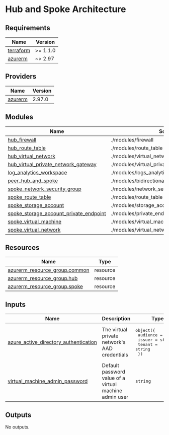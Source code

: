 <!-- BEGIN_TF_DOCS -->
# Hub and Spoke Architecture

## Requirements

| Name | Version |
|------|---------|
| <a name="requirement_terraform"></a> [terraform](#requirement\_terraform) | >= 1.1.0 |
| <a name="requirement_azurerm"></a> [azurerm](#requirement\_azurerm) | ~> 2.97 |

## Providers

| Name | Version |
|------|---------|
| <a name="provider_azurerm"></a> [azurerm](#provider\_azurerm) | 2.97.0 |

## Modules

| Name | Source | Version |
|------|--------|---------|
| <a name="module_hub_firewall"></a> [hub\_firewall](#module\_hub\_firewall) | ./modules/firewall | n/a |
| <a name="module_hub_route_table"></a> [hub\_route\_table](#module\_hub\_route\_table) | ./modules/route_table | n/a |
| <a name="module_hub_virtual_network"></a> [hub\_virtual\_network](#module\_hub\_virtual\_network) | ./modules/virtual_network | n/a |
| <a name="module_hub_virtual_private_network_gateway"></a> [hub\_virtual\_private\_network\_gateway](#module\_hub\_virtual\_private\_network\_gateway) | ./modules/virtual_private_network_gateway | n/a |
| <a name="module_log_analytics_workspace"></a> [log\_analytics\_workspace](#module\_log\_analytics\_workspace) | ./modules/logs_analytics_workspace | n/a |
| <a name="module_peer_hub_and_spoke"></a> [peer\_hub\_and\_spoke](#module\_peer\_hub\_and\_spoke) | ./modules/bidirectional_virtual_network_peering | n/a |
| <a name="module_spoke_network_security_group"></a> [spoke\_network\_security\_group](#module\_spoke\_network\_security\_group) | ./modules/network_security_group | n/a |
| <a name="module_spoke_route_table"></a> [spoke\_route\_table](#module\_spoke\_route\_table) | ./modules/route_table | n/a |
| <a name="module_spoke_storage_account"></a> [spoke\_storage\_account](#module\_spoke\_storage\_account) | ./modules/storage_account | n/a |
| <a name="module_spoke_storage_account_private_endpoint"></a> [spoke\_storage\_account\_private\_endpoint](#module\_spoke\_storage\_account\_private\_endpoint) | ./modules/private_endpoint | n/a |
| <a name="module_spoke_virtual_machine"></a> [spoke\_virtual\_machine](#module\_spoke\_virtual\_machine) | ./modules/virtual_machine | n/a |
| <a name="module_spoke_virtual_network"></a> [spoke\_virtual\_network](#module\_spoke\_virtual\_network) | ./modules/virtual_network | n/a |

## Resources

| Name | Type |
|------|------|
| [azurerm_resource_group.common](https://registry.terraform.io/providers/hashicorp/azurerm/latest/docs/resources/resource_group) | resource |
| [azurerm_resource_group.hub](https://registry.terraform.io/providers/hashicorp/azurerm/latest/docs/resources/resource_group) | resource |
| [azurerm_resource_group.spoke](https://registry.terraform.io/providers/hashicorp/azurerm/latest/docs/resources/resource_group) | resource |

## Inputs

| Name | Description | Type | Default | Required |
|------|-------------|------|---------|:--------:|
| <a name="input_azure_active_directory_authentication"></a> [azure\_active\_directory\_authentication](#input\_azure\_active\_directory\_authentication) | The virtual private network's AAD credentials | <pre>object({<br>    audience = string<br>    issuer   = string<br>    tenant   = string<br>  })</pre> | n/a | yes |
| <a name="input_virtual_machine_admin_password"></a> [virtual\_machine\_admin\_password](#input\_virtual\_machine\_admin\_password) | Default password value of a virtual machine admin user | `string` | n/a | yes |

## Outputs

No outputs.
<!-- END_TF_DOCS -->